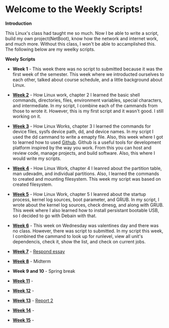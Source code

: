 # Welcome to the Weekly Scripts!

**Introduction**

This Linux's class had taught me so much. Now I be able to write a script, build my own project(NetBoot), know how the network and internet work, and much more. Without this class, I won't be able to accamplished this. The following below are my weelky scripts. 

**Weely Scripts**

* **Week 1** - This week there was no script to submitted because it was the first week of the semester. This week where we introducted ourselves to each other, talked about course schedule, and a little background about Linux.

* **[Week 2](https://github.com/LouVang97/Week2/blob/master/Script2.sh)** - How Linux work, chapter 2 I learned the basic shell commands, directories, files, environment variables, special characters, and intermediate. In my script, I combine each of the cammands from those to wrote it. However, this is my first script and it wasn't good. I still working on it.

* **[Week 3](https://github.com/LouVang97/jubilant-potato/blob/master/Ch3.sh)** - How Linux Works, chapter 3 I learned the commands for device files, sysfs device path, dd, and device names. In my script I used the dd cammand to write a emapty file. Also, this week where I got to learned how to used [Github](https://github.com/LouVang97/hello-world). Github is a useful tools for development platform inspired by the way you work. From this you can host and review code, manage projects, and build software. Also, this where I would write my scripts. 

* **[Week 4](https://github.com/LouVang97/Week4/blob/master/LouVangWK4.sh)** - How Linux Work, chapter 4 I leanred about the partition table, man udevadm, and individual partitions. Also, I learned the commands to created and mounting filesystem. This week my script was based on created filesystem.

* **[Week 5](https://github.com/LouVang97/Script5.txt/blob/master/Script5.txt)** - How Linux Work, chapter 5 I leanred about the startup process, kernel log sources, boot parameter, and GRUB. In my script, I wrote about the kernel log sources, check dmesg, and along with GRUB. This week where I also learned how to install persistant bootable USB, so I decided to go with Debain with that.

* **[Week 6](https://github.com/LouVang97/WK6-Script/blob/master/Script6.txt)** - This week on Wednesday was valentines day and there was no class. However, there was script to submitted. In my script this week, I combined the cammand to look up for runlevel, view all unit's dependencis, check it, show the list, and check on current jobs. 

* **[Week 7](https://github.com/LouVang97/Week7-Script/blob/master/Wk7-Script.sh)** - [Respond essay](https://github.com/LouVang97/Week7-Script/blob/master/Wk7-Script.sh)
* **[Week 8](https://github.com/LouVang97/LateMidterm-Script/blob/master/Midterm.sh)** - Midterm
* **Week 9 and 10** - Spring break
* **[Week 11](https://github.com/LouVang97/Week11-Script)** - 
* **[Week 12](https://github.com/LouVang97/Week12)** -
* **[Week 13](https://github.com/LouVang97/Week13/blob/master/Ch12.sh)** - [Report 2](https://github.com/LouVang97/Week13/blob/master/Report%232.md)
* **[Week 14](https://github.com/LouVang97/Week14)** - 
* **[Week 15](https://github.com/LouVang97/Week15)** -
